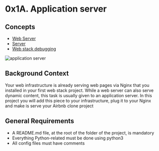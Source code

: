 # 0x1A. Application server
## Concepts
* [Web Server](https://intranet.alxswe.com/concepts/17)
* [Server](https://intranet.alxswe.com/concepts/67)
* [Web stack debugging](https://intranet.alxswe.com/concepts/68)

![application server](https://s3.amazonaws.com/alx-intranet.hbtn.io/uploads/medias/2018/9/c7d1ed0a2e10d1b4e9b3.jpg?X-Amz-Algorithm=AWS4-HMAC-SHA256&X-Amz-Credential=AKIARDDGGGOUSBVO6H7D%2F20230814%2Fus-east-1%2Fs3%2Faws4_request&X-Amz-Date=20230814T064247Z&X-Amz-Expires=86400&X-Amz-SignedHeaders=host&X-Amz-Signature=3b7d617943ecc3000091f45adbe4400b6f4983933d158bab257ccf6dcbf5aa2e)

## Background Context

Your web infrastructure is already serving web pages via Nginx that you installed in your first web stack project. While a web server can also serve dynamic content, this task is usually given to an application server. In this project you will add this piece to your infrastructure, plug it to your Nginx and make is serve your Airbnb clone project

## General Requirements
* A README.md file, at the root of the folder of the project, is mandatory
* Everything Python-related must be done using python3
* All config files must have comments
